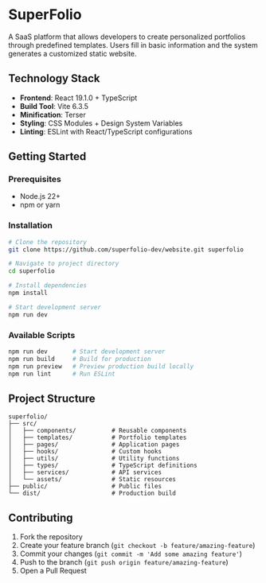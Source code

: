 # SuperFolio

A SaaS platform that allows developers to create personalized portfolios through predefined templates. Users fill in basic information and the system generates a customized static website.

## Technology Stack

- **Frontend**: React 19.1.0 + TypeScript
- **Build Tool**: Vite 6.3.5
- **Minification**: Terser
- **Styling**: CSS Modules + Design System Variables
- **Linting**: ESLint with React/TypeScript configurations

## Getting Started

### Prerequisites

- Node.js 22+
- npm or yarn

### Installation

```bash
# Clone the repository
git clone https://github.com/superfolio-dev/website.git superfolio

# Navigate to project directory
cd superfolio

# Install dependencies
npm install

# Start development server
npm run dev
```

### Available Scripts

```bash
npm run dev       # Start development server
npm run build     # Build for production
npm run preview   # Preview production build locally
npm run lint      # Run ESLint
```

## Project Structure

```
superfolio/
├── src/
│   ├── components/          # Reusable components
│   ├── templates/           # Portfolio templates
│   ├── pages/               # Application pages
│   ├── hooks/               # Custom hooks
│   ├── utils/               # Utility functions
│   ├── types/               # TypeScript definitions
│   ├── services/            # API services
│   └── assets/              # Static resources
├── public/                  # Public files
└── dist/                    # Production build
```

## Contributing

1. Fork the repository
2. Create your feature branch (`git checkout -b feature/amazing-feature`)
3. Commit your changes (`git commit -m 'Add some amazing feature'`)
4. Push to the branch (`git push origin feature/amazing-feature`)
5. Open a Pull Request
